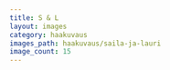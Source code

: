 ```yaml
---
title: S & L
layout: images
category: haakuvaus
images_path: haakuvaus/saila-ja-lauri
image_count: 15
---
```

